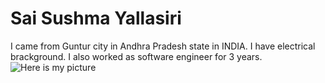 # Sai Sushma Yallasiri
I came from Guntur city in Andhra Pradesh state in INDIA. I have electrical brackground. I also worked as software engineer for 3 years.
![Here is my picture](sushma_id.jpeg)